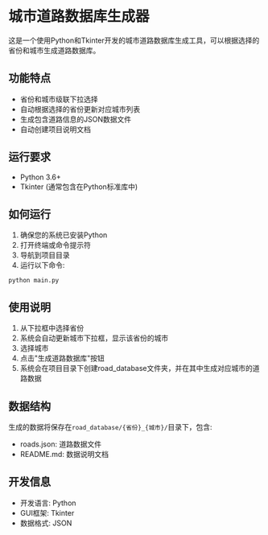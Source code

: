 # 城市道路数据库生成器

这是一个使用Python和Tkinter开发的城市道路数据库生成工具，可以根据选择的省份和城市生成道路数据库。

## 功能特点

- 省份和城市级联下拉选择
- 自动根据选择的省份更新对应城市列表
- 生成包含道路信息的JSON数据文件
- 自动创建项目说明文档

## 运行要求

- Python 3.6+
- Tkinter (通常包含在Python标准库中)

## 如何运行

1. 确保您的系统已安装Python
2. 打开终端或命令提示符
3. 导航到项目目录
4. 运行以下命令:

```
python main.py
```

## 使用说明

1. 从下拉框中选择省份
2. 系统会自动更新城市下拉框，显示该省份的城市
3. 选择城市
4. 点击"生成道路数据库"按钮
5. 系统会在项目目录下创建road_database文件夹，并在其中生成对应城市的道路数据

## 数据结构

生成的数据将保存在`road_database/{省份}_{城市}/`目录下，包含:

- roads.json: 道路数据文件
- README.md: 数据说明文档

## 开发信息

- 开发语言: Python
- GUI框架: Tkinter
- 数据格式: JSON